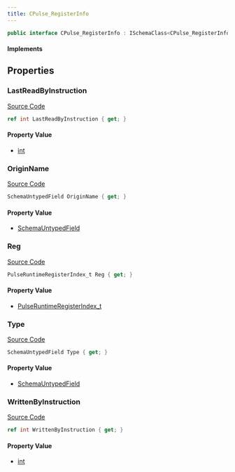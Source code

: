 ```yaml
---
title: CPulse_RegisterInfo
---
```


```csharp
public interface CPulse_RegisterInfo : ISchemaClass<CPulse_RegisterInfo>, ISchemaField, ISchemaClass, INativeHandle
```

#### Implements

## Properties

### LastReadByInstruction

[Source Code](https://github.com/swiftly-solution/swiftlys2/blob/beta/managed/src/SwiftlyS2.Generated/Schemas/Interfaces/CPulse_RegisterInfo.cs#L26)

```csharp
ref int LastReadByInstruction { get; }
```

#### Property Value

- [int](https://learn.microsoft.com/dotnet/api/system.int32)

### OriginName

[Source Code](https://github.com/swiftly-solution/swiftlys2/blob/beta/managed/src/SwiftlyS2.Generated/Schemas/Interfaces/CPulse_RegisterInfo.cs#L22)

```csharp
SchemaUntypedField OriginName { get; }
```

#### Property Value

- [SchemaUntypedField](/docs/api/shared/schemas/schemauntypedfield)

### Reg

[Source Code](https://github.com/swiftly-solution/swiftlys2/blob/beta/managed/src/SwiftlyS2.Generated/Schemas/Interfaces/CPulse_RegisterInfo.cs#L16)

```csharp
PulseRuntimeRegisterIndex_t Reg { get; }
```

#### Property Value

- [PulseRuntimeRegisterIndex_t](/docs/api/shared/schemadefinitions/pulseruntimeregisterindex_t)

### Type

[Source Code](https://github.com/swiftly-solution/swiftlys2/blob/beta/managed/src/SwiftlyS2.Generated/Schemas/Interfaces/CPulse_RegisterInfo.cs#L19)

```csharp
SchemaUntypedField Type { get; }
```

#### Property Value

- [SchemaUntypedField](/docs/api/shared/schemas/schemauntypedfield)

### WrittenByInstruction

[Source Code](https://github.com/swiftly-solution/swiftlys2/blob/beta/managed/src/SwiftlyS2.Generated/Schemas/Interfaces/CPulse_RegisterInfo.cs#L24)

```csharp
ref int WrittenByInstruction { get; }
```

#### Property Value

- [int](https://learn.microsoft.com/dotnet/api/system.int32)

